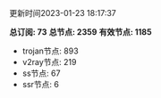 更新时间2023-01-23 18:17:37

**总订阅: 73**
**总节点: 2359**
**有效节点: 1185**
- trojan节点: 893
- v2ray节点: 219
- ss节点: 67
- ssr节点: 6
